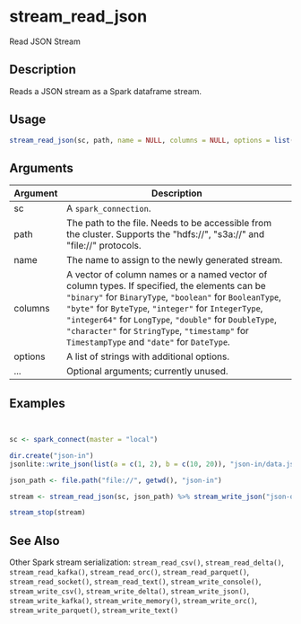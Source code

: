 # stream_read_json


Read JSON Stream




## Description

Reads a JSON stream as a Spark dataframe stream.





## Usage
```r
stream_read_json(sc, path, name = NULL, columns = NULL, options = list(), ...)
```




## Arguments


Argument      |Description
------------- |----------------
sc | A ``spark_connection``.
path | The path to the file. Needs to be accessible from the cluster. Supports the "hdfs://", "s3a://" and "file://" protocols.
name | The name to assign to the newly generated stream.
columns | A vector of column names or a named vector of column types. If specified, the elements can be ``"binary"`` for ``BinaryType``, ``"boolean"`` for ``BooleanType``, ``"byte"`` for ``ByteType``, ``"integer"`` for ``IntegerType``, ``"integer64"`` for ``LongType``, ``"double"`` for ``DoubleType``, ``"character"`` for ``StringType``, ``"timestamp"`` for ``TimestampType`` and ``"date"`` for ``DateType``.
options | A list of strings with additional options.
... | Optional arguments; currently unused.






## Examples

```r


sc <- spark_connect(master = "local")

dir.create("json-in")
jsonlite::write_json(list(a = c(1, 2), b = c(10, 20)), "json-in/data.json")

json_path <- file.path("file://", getwd(), "json-in")

stream <- stream_read_json(sc, json_path) %>% stream_write_json("json-out")

stream_stop(stream)

```






## See Also

Other Spark stream serialization: 
`stream_read_csv()`,
`stream_read_delta()`,
`stream_read_kafka()`,
`stream_read_orc()`,
`stream_read_parquet()`,
`stream_read_socket()`,
`stream_read_text()`,
`stream_write_console()`,
`stream_write_csv()`,
`stream_write_delta()`,
`stream_write_json()`,
`stream_write_kafka()`,
`stream_write_memory()`,
`stream_write_orc()`,
`stream_write_parquet()`,
`stream_write_text()`



